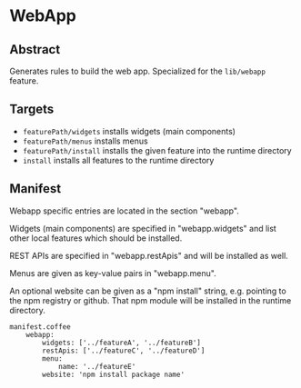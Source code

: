 # WebApp

## Abstract

Generates rules to build the web app. Specialized for the `lib/webapp` feature.

## Targets

- `featurePath/widgets` installs widgets (main components)
- `featurePath/menus` installs menus
- `featurePath/install` installs the given feature into the runtime directory
- `install` installs all features to the runtime directory

## Manifest

Webapp specific entries are located in the section "webapp".

Widgets (main components) are specified in "webapp.widgets" and list other
local features which should be installed.

REST APIs are specified in "webapp.restApis" and will be installed as well.

Menus are given as key-value pairs in "webapp.menu".

An optional website can be given as a "npm install" string, e.g. pointing to
the npm registry or github. That npm module will be installed in the runtime
directory.

    manifest.coffee
        webapp:
            widgets: ['../featureA', '../featureB']
            restApis: ['../featureC', '../featureD']
            menu:
                name: '../featureE'
            website: 'npm install package name'
